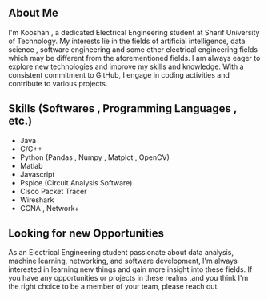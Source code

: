 ## About Me

I'm Kooshan , a dedicated Electrical Engineering student at Sharif University of Technology. My interests lie in the fields of artificial intelligence, data science , software engineering and some other electrical engineering fields which may be different from the aforementioned fields. I am always eager to explore new technologies and improve my skills and knowledge. With a consistent commitment to GitHub, I engage in coding activities and contribute to various projects.

## Skills (Softwares , Programming Languages , etc.)

- Java
- C/C++
- Python (Pandas , Numpy , Matplot , OpenCV)
- Matlab
- Javascript
- Pspice (Circuit Analysis Software)
- Cisco Packet Tracer
- Wireshark
- CCNA , Network+
## Looking for new Opportunities

As an Electrical Engineering student passionate about data analysis, machine learning, networking, and software development, I'm always interested in learning new things and gain more insight into these fields. If you have any opportunities or projects in these realms ,and you think I'm the right choice to be a member of your team, please reach out.
